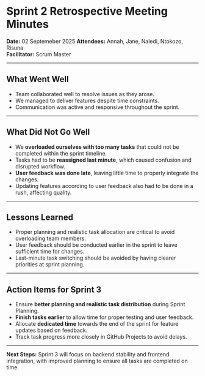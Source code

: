 # Sprint 2 Retrospective Meeting Minutes  

**Date:** 02 Septemeber 2025
**Attendees:** Annah, Jane, Naledi, Ntokozo, Risuna  
**Facilitator:** Scrum Master

---

## What Went Well
- Team collaborated well to resolve issues as they arose.  
- We managed to deliver features despite time constraints.  
- Communication was active and responsive throughout the sprint.  

---

## What Did Not Go Well
- We **overloaded ourselves with too many tasks** that could not be completed within the sprint timeline.  
- Tasks had to be **reassigned last minute**, which caused confusion and disrupted workflow.  
- **User feedback was done late**, leaving little time to properly integrate the changes.  
- Updating features according to user feedback also had to be done in a rush, affecting quality.  

---

## Lessons Learned
- Proper planning and realistic task allocation are critical to avoid overloading team members.  
- User feedback should be conducted earlier in the sprint to leave sufficient time for changes.  
- Last-minute task switching should be avoided by having clearer priorities at sprint planning.  

---

## Action Items for Sprint 3
- Ensure **better planning and realistic task distribution** during Sprint Planning.  
- **Finish tasks earlier** to allow time for proper testing and user feedback.  
- Allocate **dedicated time** towards the end of the sprint for feature updates based on feedback.  
- Track task progress more closely in GitHub Projects to avoid delays.  

---

**Next Steps:** Sprint 3 will focus on backend stability and frontend integration, with improved planning to ensure all tasks are completed on time.  
